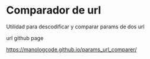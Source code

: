 # Comparador de url

Utilidad para descodificar y comparar params de dos url

url github page

https://manologcode.github.io/params_url_comparer/